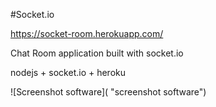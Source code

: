 #Socket.io

https://socket-room.herokuapp.com/

Chat Room application built with socket.io

nodejs + socket.io + heroku

![Screenshot software]( "screenshot software") 

